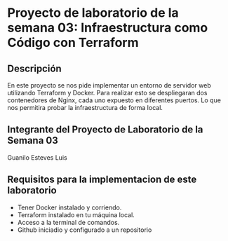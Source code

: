 # Proyecto de laboratorio de la semana 03: Infraestructura como Código con Terraform

## Descripción

En este proyecto se nos pide implementar un entorno de servidor web utilizando Terraform y Docker.
Para realizar esto se despliegaran dos contenedores de Nginx, cada uno expuesto en diferentes puertos.
Lo que nos permitira probar la infraestructura de forma local.

## Integrante del Proyecto de Laboratorio de la Semana 03

Guanilo Esteves Luis

## Requisitos para la implementacion de este laboratorio

- Tener Docker instalado y corriendo.
- Terraform instalado en tu máquina local.
- Acceso a la terminal de comandos.
- Github iniciadio y configurado a un repositorio